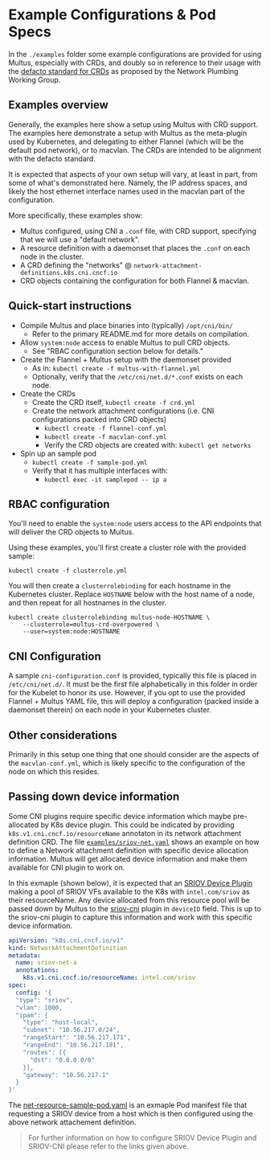 # Example Configurations & Pod Specs

In the `./examples` folder some example configurations are provided for using Multus, especially with CRDs, and doubly so in reference to their usage with the [defacto standard for CRDs](https://docs.google.com/document/d/1Ny03h6IDVy_e_vmElOqR7UdTPAG_RNydhVE1Kx54kFQ/edit) as proposed by the Network Plumbing Working Group.

## Examples overview

Generally, the examples here show a setup using Multus with CRD support. The examples here demonstrate a setup with Multus as the meta-plugin used by Kubernetes, and delegating to either Flannel (which will be the default pod network), or to macvlan. The CRDs are intended to be alignment with the defacto standard.

It is expected that aspects of your own setup will vary, at least in part, from some of what's demonstrated here. Namely, the IP address spaces, and likely the host ethernet interface names used in the macvlan part of the configuration.

More specifically, these examples show:

* Multus configured, using CNI a `.conf` file, with CRD support, specifying that we will use a "default network".
* A resource definition with a daemonset that places the `.conf` on each node in the cluster.
* A CRD defining the "networks" @ `network-attachment-definitions.k8s.cni.cncf.io` 
* CRD objects containing the configuration for both Flannel & macvlan.

## Quick-start instructions

* Compile Multus and place binaries into (typically) `/opt/cni/bin/`
    - Refer to the primary README.md for more details on compilation.
* Allow `system:node` access to enable Multus to pull CRD objects.
    - See "RBAC configuration section below for details."
* Create the Flannel + Multus setup with the daemonset provided
    - As in: `kubectl create -f multus-with-flannel.yml`
    - Optionally, verify that the `/etc/cni/net.d/*.conf` exists on each node.
* Create the CRDs
    - Create the CRD itself, `kubectl create -f crd.yml`
    - Create the network attachment configurations (i.e. CNI configurations packed into CRD objects)
        + `kubectl create -f flannel-conf.yml`
        + `kubectl create -f macvlan-conf.yml`
        + Verify the CRD objects are created with: `kubectl get networks`
* Spin up an sample pod
    - `kubectl create -f sample-pod.yml`
    - Verify that it has multiple interfaces with:
        + `kubectl exec -it samplepod -- ip a`

## RBAC configuration

You'll need to enable the `system:node` users access to the API endpoints that will deliver the CRD objects to Multus. 

Using these examples, you'll first create a cluster role with the provided sample:

```
kubectl create -f clusterrole.yml
```

You will then create a `clusterrolebinding` for each hostname in the Kubernetes cluster. Replace `HOSTNAME` below with the host name of a node, and then repeat for all hostnames in the cluster.

```
kubectl create clusterrolebinding multus-node-HOSTNAME \
    --clusterrole=multus-crd-overpowered \
    --user=system:node:HOSTNAME
```

## CNI Configuration

A sample `cni-configuration.conf` is provided, typically this file is placed in `/etc/cni/net.d/`. It must be the first file alphabetically in this folder in order for the Kubelet to honor its use. However, if you opt to use the provided Flannel + Multus YAML file, this will deploy a configuration (packed inside a daemonset therein) on each node in your Kubernetes cluster.

## Other considerations

Primarily in this setup one thing that one should consider are the aspects of the `macvlan-conf.yml`, which is likely specific to the configuration of the node on which this resides.

## Passing down device information
Some CNI plugins require specific device information which maybe pre-allocated by K8s device plugin. This could be indicated by providing `k8s.v1.cni.cncf.io/resourceName` annotaton in its network attachment definition CRD. The file [`examples/sriov-net.yaml`](./sriov-net.yaml) shows an example on how to define a Network attachment definition with specific device allocation information. Multus will get allocated device information and make them available for CNI plugin to work on.

In this exmaple (shown below), it is expected that an [SRIOV Device Plugin](https://github.com/intel/sriov-network-device-plugin/) making a pool of SRIOV VFs available to the K8s with `intel.com/sriov` as their resourceName. Any device allocated from this resource pool will be passed down by Multus to the [sriov-cni](https://github.com/intel/sriov-cni/tree/dev/k8s-deviceid-model) plugin in `deviceID` field. This is up to the sriov-cni plugin to capture this information and work with this specific device information.

```yaml
apiVersion: "k8s.cni.cncf.io/v1"
kind: NetworkAttachmentDefinition
metadata:
  name: sriov-net-a
  annotations:
    k8s.v1.cni.cncf.io/resourceName: intel.com/sriov
spec:
  config: '{
  "type": "sriov",
  "vlan": 1000,
  "ipam": {
    "type": "host-local",
    "subnet": "10.56.217.0/24",
    "rangeStart": "10.56.217.171",
    "rangeEnd": "10.56.217.181",
    "routes": [{
      "dst": "0.0.0.0/0"
    }],
    "gateway": "10.56.217.1"
  }
}'
```
The [net-resource-sample-pod.yaml](./net-resource-sample-pod.yaml) is an exmaple Pod manifest file that requesting a SRIOV device from a host which is then configured using the above network attachement definition.

>For further information on how to configure SRIOV Device Plugin and SRIOV-CNI please refer to the links given above.